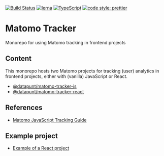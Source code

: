 [![Build Status](https://travis-ci.org/Amsterdam/matomo-tracker.svg?branch=master)](https://travis-ci.org/Amsterdam/matomo-tracker)
[![lerna](https://img.shields.io/badge/maintained%20with-lerna-cc00ff.svg)](https://lernajs.io/)
[![TypeScript](https://badges.frapsoft.com/typescript/version/typescript-next.svg?v=101)](https://github.com/ellerbrock/typescript-badges/)
[![code style: prettier](https://img.shields.io/badge/code_style-prettier-ff69b4.svg?style=flat-square)](https://github.com/prettier/prettier)

# Matomo Tracker

Monorepo for using Matomo tracking in frontend projects

## Content

This monorepo hosts two Matomo projects for tracking (user) analytics in frontend projects, either with (vanilla) JavaScript or React.

- [@datapunt/matomo-tracker-js](https://github.com/Amsterdam/matomo-tracker/tree/master/packages/js)
- [@datapunt/matomo-tracker-react](https://github.com/Amsterdam/matomo-tracker/tree/master/packages/react)

## References

- [Matomo JavaScript Tracking Guide](https://developer.matomo.org/guides/tracking-javascript-guide)

## Example project

- [Example of a React project](https://github.com/Amsterdam/matomo-tracker/tree/master/examples/react-example)

